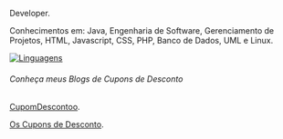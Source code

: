 Developer.

Conhecimentos em: Java, Engenharia de Software, Gerenciamento de Projetos, HTML, Javascript, CSS, PHP, Banco de Dados, UML e Linux.

 
[![Linguagens](https://github-readme-stats.vercel.app/api/top-langs/?username=ducrz&exclude_repo=Imersao-Dados)](https://github.com/ducrz)


 
###### Conheça meus Blogs de Cupons de Desconto

[CupomDescontoo](https://www.cupomdescontoo.com).

[Os Cupons de Desconto](https://www.oscuponsdedesconto.com).


